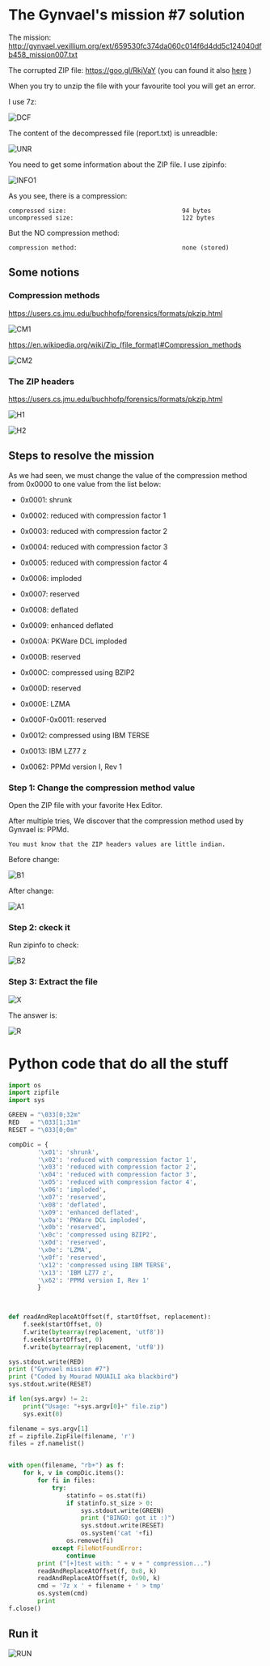 # The Gynvael's mission #7 solution
The mission: http://gynvael.vexillium.org/ext/659530fc374da060c014f6d4dd5c124040dfb458_mission007.txt

The corrupted ZIP file: https://goo.gl/RkjVaY (you can found it also [here](https://github.com/Mourad-NOUAILI/GynvaelLiveStreamMissions/blob/master/m7/ZIP-files/m7-before.zip) )

When you try to unzip the file with your favourite tool you will get an error.

I use 7z:

![DCF](/m7/images/extract-errors.png)

The content of the decompressed file (report.txt) is unreadble:

![UNR](/m7/images/extracted-wrong-file.png)


You need to get some information about the ZIP file. I use zipinfo:

![INFO1](/m7/images/zipinfo-before-change.png)

As you see, there is a compression:
```
compressed size:                                94 bytes
uncompressed size:                              122 bytes
```
But the NO compression method:
```
compression method:                             none (stored)
```
## Some notions

### Compression methods

https://users.cs.jmu.edu/buchhofp/forensics/formats/pkzip.html

![CM1](/m7/images/ppmd.png)


https://en.wikipedia.org/wiki/Zip_(file_format)#Compression_methods

![CM2](/m7/images/cm-wiki.png)

### The ZIP headers

https://users.cs.jmu.edu/buchhofp/forensics/formats/pkzip.html

![H1](/m7/images/zip-lfh.png)

![H2](/m7/images/zip-cdh.png)

## Steps to resolve the mission

As we had seen, we must change the value of the compression method from 0x0000 to one value from the list below:

* 0x0001: shrunk

* 0x0002: reduced with compression factor 1

* 0x0003: reduced with compression factor 2

* 0x0004: reduced with compression factor 3

* 0x0005: reduced with compression factor 4

* 0x0006: imploded

* 0x0007: reserved

* 0x0008: deflated

* 0x0009: enhanced deflated

* 0x000A: PKWare DCL imploded

* 0x000B: reserved

* 0x000C: compressed using BZIP2

* 0x000D: reserved

* 0x000E: LZMA

* 0x000F-0x0011: reserved

* 0x0012: compressed using IBM TERSE

* 0x0013: IBM LZ77 z

* 0x0062: PPMd version I, Rev 1 

### Step 1: Change the compression method value
Open the ZIP file with your favorite Hex Editor.

After multiple tries, We discover that the compression method used by Gynvael is: PPMd.

```You must know that the ZIP headers values are little indian.```

Before change:

![B1](/m7/images/bytes-before-change.png)

After change:

![A1](/m7/images/hex-change-byte.png)

### Step 2: ckeck it

Run zipinfo to check:

![B2](/m7/images/zipinfo-after-change.png)

### Step 3: Extract the file

![X](/m7/images/extract-the-correct-file.png)

The answer is:

![R](/m7/images/the-answer.png)

# Python code that do all the stuff

```python
import os
import zipfile
import sys

GREEN = "\033[0;32m"
RED   = "\033[1;31m" 
RESET = "\033[0;0m"

compDic = {
        '\x01': 'shrunk',
        '\x02': 'reduced with compression factor 1',
        '\x03': 'reduced with compression factor 2',
        '\x04': 'reduced with compression factor 3',
        '\x05': 'reduced with compression factor 4',
        '\x06': 'imploded',
        '\x07': 'reserved',
        '\x08': 'deflated',
        '\x09': 'enhanced deflated',
        '\x0a': 'PKWare DCL imploded',
        '\x0b': 'reserved',
        '\x0c': 'compressed using BZIP2',
        '\x0d': 'reserved',
        '\x0e': 'LZMA',
        '\x0f': 'reserved',
        '\x12': 'compressed using IBM TERSE',
        '\x13': 'IBM LZ77 z',
        '\x62': 'PPMd version I, Rev 1'
        }
  


def readAndReplaceAtOffset(f, startOffset, replacement):
    f.seek(startOffset, 0)
    f.write(bytearray(replacement, 'utf8'))
    f.seek(startOffset, 0)
    f.write(bytearray(replacement, 'utf8'))

sys.stdout.write(RED)
print ("Gynvael mission #7")
print ("Coded by Mourad NOUAILI aka blackbird")
sys.stdout.write(RESET)

if len(sys.argv) != 2:
    print("Usage: "+sys.argv[0]+" file.zip")
    sys.exit(0)

filename = sys.argv[1]
zf = zipfile.ZipFile(filename, 'r')
files = zf.namelist()


with open(filename, "rb+") as f:
    for k, v in compDic.items():
        for fi in files:
            try:
                statinfo = os.stat(fi)
                if statinfo.st_size > 0:
                    sys.stdout.write(GREEN)
                    print ("BINGO: got it :)")
                    sys.stdout.write(RESET)
                    os.system('cat '+fi)
                os.remove(fi)
            except FileNotFoundError:
                continue
        print ("[+]test with: " + v + " compression...")
        readAndReplaceAtOffset(f, 0x8, k)
        readAndReplaceAtOffset(f, 0x90, k)
        cmd = '7z x ' + filename + ' > tmp'
        os.system(cmd) 
        print
f.close()
```
## Run it
![RUN](/m7/images/run.png)
